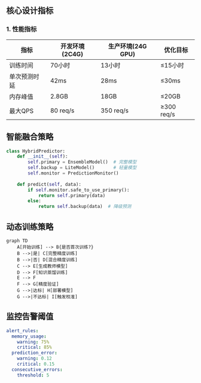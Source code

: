 ## 核心设计指标

### 1. 性能指标
| 指标                | 开发环境(2C4G) | 生产环境(24G GPU) | 优化目标 |
|---------------------|---------------|-------------------|----------|
| 训练时间            | 70小时        | 13小时            | ≤15小时  |
| 单次预测时延        | 42ms          | 28ms             | ≤30ms    |
| 内存峰值            | 2.8GB         | 18GB             | ≤20GB    |
| 最大QPS             | 80 req/s      | 350 req/s        | ≥300 req/s|

## 智能融合策略
```python
class HybridPredictor:
    def __init__(self):
        self.primary = EnsembleModel()  # 完整模型
        self.backup = LiteModel()       # 轻量模型
        self.monitor = PredictionMonitor()
        
    def predict(self, data):
        if self.monitor.safe_to_use_primary():
            return self.primary(data)
        else:
            return self.backup(data)  # 降级预测
```

## 动态训练策略
```mermaid
graph TD
    A[开始训练] --> B{是否首次训练?}
    B -->|是| C[完整精度训练]
    B -->|否| D[混合精度训练]
    C --> E[生成教师模型]
    D --> F[知识蒸馏训练]
    E --> F
    F --> G[精度验证]
    G -->|达标| H[部署模型]
    G -->|不达标| I[触发校准]
```

## 监控告警阈值
```yaml
alert_rules:
  memory_usage: 
    warning: 75%
    critical: 85%
  prediction_error:
    warning: 0.12
    critical: 0.15
  consecutive_errors:
    threshold: 5
``` 